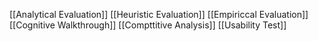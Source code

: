 [[Analytical Evaluation]]
[[Heuristic Evaluation]]
[[Empiriccal Evaluation]]
[[Cognitive Walkthrough]]
[[Compttitive Analysis]]
[[Usability Test]]
